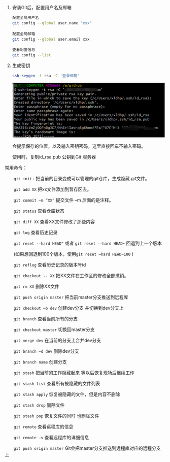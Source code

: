 1. 安装Git后，配置用户名及邮箱

	```sh
	配置全局用户名
	git config --global user.name "xxx"
	
	配置全局邮箱
	git config --global user.email xxx
	
	查看配置信息
	git config --list
	```

	

2. 生成密钥

	```sh
	ssh-keygen -t rsa -C '登录邮箱'
	```

	![image-20200706150427024](images/git1.png)

	会提示保存的位置，以及输入密钥密码，这里直接回车不输入密码。

	使用时，复制id_rsa.pub 公钥到Git 服务器



常用命令：

　　`git init`  :   把当前的目录变成可以管理的git仓库，生成隐藏.git文件。

　　`git add XX`    把xx文件添加到暂存区去。

　　`git commit –m “XX”` 提交文件 –m 后面的是注释。

　　`git status`    查看仓库状态

　　`git diff XX`   查看XX文件修改了那些内容

　　`git log`     查看历史记录

　　`git reset --hard HEAD^` 或者 `git reset --hard HEAD~` 回退到上一个版本

　　(如果想回退到100个版本，使用`git reset –hard HEAD~100` )

　　`git reflog`    查看历史记录的版本号id

　　`git checkout -- XX` 把XX文件在工作区的修改全部撤销。

　　`git rm XX`     删除XX文件

　　`git push origin master` 把当前master分支推送到远程库

　　`git checkout –b dev` 创建dev分支 并切换到dev分支上

　　`git branch` 查看当前所有的分支

　　`git checkout master` 切换回master分支

　　`git merge dev`  在当前的分支上合并dev分支

　　`git branch –d dev` 删除dev分支

　　`git branch name` 创建分支

　　`git stash` 把当前的工作隐藏起来 等以后恢复现场后继续工作

　　`git stash list` 查看所有被隐藏的文件列表

　　`git stash apply` 恢复被隐藏的文件，但是内容不删除

　　`git stash drop` 删除文件

　　`git stash pop` 恢复文件的同时 也删除文件

　　`git remote` 查看远程库的信息

　　`git remote –v` 查看远程库的详细信息

　　`git push origin master` Git会把master分支推送到远程库对应的远程分支上